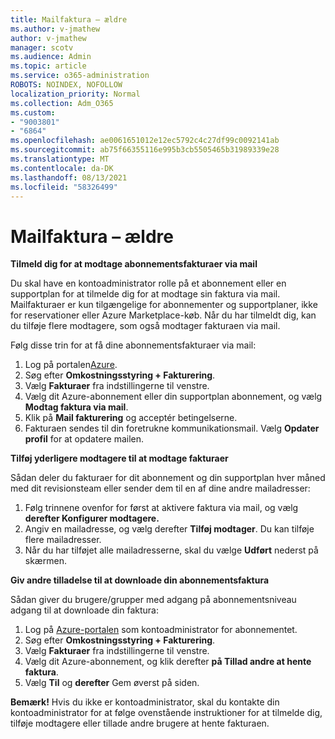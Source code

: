 ```yaml
---
title: Mailfaktura – ældre
ms.author: v-jmathew
author: v-jmathew
manager: scotv
ms.audience: Admin
ms.topic: article
ms.service: o365-administration
ROBOTS: NOINDEX, NOFOLLOW
localization_priority: Normal
ms.collection: Adm_O365
ms.custom:
- "9003801"
- "6864"
ms.openlocfilehash: ae0061651012e12ec5792c4c27df99c0092141ab
ms.sourcegitcommit: ab75f66355116e995b3cb5505465b31989339e28
ms.translationtype: MT
ms.contentlocale: da-DK
ms.lasthandoff: 08/13/2021
ms.locfileid: "58326499"
---
```

# <a name="e-mail-invoice---legacy"></a>Mailfaktura – ældre

**Tilmeld dig for at modtage abonnementsfakturaer via mail**

Du skal have en kontoadministrator rolle på et abonnement eller en supportplan for at tilmelde dig for at modtage sin faktura via mail. Mailfakturaer er kun tilgængelige for abonnementer og supportplaner, ikke for reservationer eller Azure Marketplace-køb. Når du har tilmeldt dig, kan du tilføje flere modtagere, som også modtager fakturaen via mail.

Følg disse trin for at få dine abonnementsfakturaer via mail:

1. Log på portalen[Azure](https://portal.azure.com/).
2. Søg efter **Omkostningsstyring + Fakturering**.
3. Vælg **Fakturaer** fra indstillingerne til venstre.
4. Vælg dit Azure-abonnement eller din supportplan abonnement, og vælg **Modtag faktura via mail**.
5. Klik på **Mail fakturering** og acceptér betingelserne.
6. Fakturaen sendes til din foretrukne kommunikationsmail. Vælg **Opdater profil** for at opdatere mailen.

**Tilføj yderligere modtagere til at modtage fakturaer**

Sådan deler du fakturaer for dit abonnement og din supportplan hver måned med dit revisionsteam eller sender dem til en af dine andre mailadresser:

1. Følg trinnene ovenfor for først at aktivere faktura via mail, og vælg **derefter Konfigurer modtagere.**
2. Angiv en mailadresse, og vælg derefter **Tilføj modtager**. Du kan tilføje flere mailadresser.
3. Når du har tilføjet alle mailadresserne, skal du vælge **Udført** nederst på skærmen.

**Giv andre tilladelse til at downloade din abonnementsfaktura**

Sådan giver du brugere/grupper med adgang på abonnementsniveau adgang til at downloade din faktura:

1. Log på [Azure-portalen](https://portal.azure.com/) som kontoadministrator for abonnementet.
2. Søg efter **Omkostningsstyring + Fakturering**.
3. Vælg **Fakturaer** fra indstillingerne til venstre.
4. Vælg dit Azure-abonnement, og klik derefter **på Tillad andre at hente faktura**.
5. Vælg **Til** og **derefter** Gem øverst på siden.

**Bemærk!** Hvis du ikke er kontoadministrator, skal du kontakte din kontoadministrator for at følge ovenstående instruktioner for at tilmelde dig, tilføje modtagere eller tillade andre brugere at hente fakturaen.

